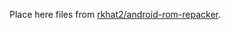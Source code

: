 Place here files from [rkhat2/android-rom-repacker](https://github.com/rkhat2/android-rom-repacker).
